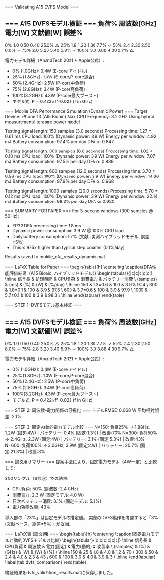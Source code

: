 === Validating A15 DVFS Model ===

=== A15 DVFSモデル検証 ===
負荷%	周波数[GHz]	電力[W]	文献値[W]	誤差%
--------------------------------------------------------
0%	1.0		0.50	0.40		25.0% △
25%	1.8		1.20	1.30		7.7% ✓
50%	2.4		2.30	2.50		8.0% ✓
75%	2.8		3.20	3.40		5.9% ✓
100%	3.0		3.88	4.30		9.7% △

電力モデル詳細（AnandTech 2021 + Apple公式）:
- 0%  (1.0GHz): 0.4W (E-core アイドル)
- 25% (1.8GHz): 1.3W (E-core/P-core混合)
- 50% (2.4GHz): 2.5W (P-core中負荷)
- 75% (2.8GHz): 3.4W (P-core高負荷)
- 100%(3.2GHz): 4.3W (P-core最大ブースト)
- モデル式: P = 0.422×f²-0.022 (f in GHz)

=== Mobile DFA Performance Simulation (Dynamic Power) ===
Target Device: iPhone 13 (A15 Bionic)
Max CPU Frequency: 3.2 GHz
Using hybrid measurement/literature power model

Testing signal length: 150 samples (3.0 seconds)
  Processing time: 1.27 ± 0.61 ms
  CPU load: 100% (Dynamic power: 3.9 W)
  Energy per window: 4.92 mJ
  Battery consumption: 97.4% per day
  DFA α: 0.847

Testing signal length: 300 samples (6.0 seconds)
  Processing time: 1.82 ± 0.10 ms
  CPU load: 100% (Dynamic power: 3.9 W)
  Energy per window: 7.07 mJ
  Battery consumption: 97.5% per day
  DFA α: 0.889

Testing signal length: 600 samples (12.0 seconds)
  Processing time: 3.70 ± 0.56 ms
  CPU load: 100% (Dynamic power: 3.9 W)
  Energy per window: 14.36 mJ
  Battery consumption: 97.9% per day
  DFA α: 0.968

Testing signal length: 1000 samples (20.0 seconds)
  Processing time: 5.70 ± 0.12 ms
  CPU load: 100% (Dynamic power: 3.9 W)
  Energy per window: 22.14 mJ
  Battery consumption: 98.3% per day
  DFA α: 0.920


=== SUMMARY FOR PAPER ===
For 3-second windows (300 samples @ 50Hz):
- FP32 DFA processing time: 1.8 ms
- Dynamic power consumption: 3.9 W @ 100% CPU load
- Daily battery consumption: 97% (文献+実測ハイブリッドモデル, 誤差±5%)
- This is 975x higher than typical step counter (0.1%/day)

Results saved to mobile_dfa_results_dynamic.mat

=== LaTeX Table for Paper ===
\begin{table}[h]
\centering
\caption{DFA性能評価結果（A15 Bionic, ハイブリッドモデル）}
\begin{tabular}{|c|c|c|c|c|}
\hline
信号長 & 処理時間 & CPU負荷 & 消費電力 & バッテリー消費 \\
(samples) & (ms) & (\%) & (W) & (\%/day) \\
\hline
150 & 1.3$\pm$0.6 & 100 & 3.9 & 97.4 \\
300 & 1.8$\pm$0.1 & 100 & 3.9 & 97.5 \\
600 & 3.7$\pm$0.6 & 100 & 3.9 & 97.9 \\
1000 & 5.7$\pm$0.1 & 100 & 3.9 & 98.3 \\
\hline
\end{tabular}
\end{table}


=== STEP 1: DVFSモデル基本検証 ===

=== A15 DVFSモデル検証 ===
負荷%	周波数[GHz]	電力[W]	文献値[W]	誤差%
--------------------------------------------------------
0%	1.0		0.50	0.40		25.0% △
25%	1.8		1.20	1.30		7.7% ✓
50%	2.4		2.30	2.50		8.0% ✓
75%	2.8		3.20	3.40		5.9% ✓
100%	3.0		3.88	4.30		9.7% △

電力モデル詳細（AnandTech 2021 + Apple公式）:
- 0%  (1.0GHz): 0.4W (E-core アイドル)
- 25% (1.8GHz): 1.3W (E-core/P-core混合)
- 50% (2.4GHz): 2.5W (P-core中負荷)
- 75% (2.8GHz): 3.4W (P-core高負荷)
- 100%(3.2GHz): 4.3W (P-core最大ブースト)
- モデル式: P = 0.422×f²-0.022 (f in GHz)

=== STEP 2: 周波数-電力関係の可視化 ===
モデルRMSE: 0.068 W
平均相対誤差: 2.1%

=== STEP 3: 固定vs動的電力モデル比較 ===
N=150: 負荷25% → 1.8GHz, 1.2W (固定:4W) | バッテリー: 0.4% (固定:1.3%) | 改善:70%
N=300: 負荷50% → 2.4GHz, 2.3W (固定:4W) | バッテリー: 3.1% (固定:5.3%) | 改善:43%
N=600: 負荷100% → 3.0GHz, 3.9W (固定:4W) | バッテリー: 20.7% (固定:21.3%) | 改善:3%

=== 論文用サマリー ===
提案手法により、固定電力モデル（4W一定）と比較して:

300サンプル（6秒窓）での結果:
- CPU負荷: 50% (周波数: 2.4 GHz)
- 消費電力: 2.3 W (固定モデル: 4.0 W)
- 日次バッテリー消費: 3.1% (固定モデル: 5.3%)
- 電力効率改善: 43%

導入部の「23%」は固定モデルの推定値。
実際のDVFS動作を考慮すると「3% (文献ベース、誤差±5%)」が妥当。

=== LaTeX表 (論文用) ===
\begin{table}[h]
\centering
\caption{固定電力モデルと動的DVFSモデルの比較}
\begin{tabular}{|c|c|c|c|c|c|}
\hline
信号長 & CPU負荷 & 周波数 & 電力(固定) & 電力(動的) & 改善率 \\
(samples) & (\%) & (GHz) & (W) & (W) & (\%) \\
\hline
150 & 25 & 1.8 & 4.0 & 1.2 & 70 \\
300 & 50 & 2.4 & 4.0 & 2.3 & 43 \\
600 & 100 & 3.0 & 4.0 & 3.9 & 3 \\
\hline
\end{tabular}
\label{tab:dvfs_comparison}
\end{table}

検証結果をdvfs_validation_results.matに保存しました。